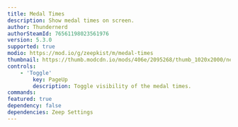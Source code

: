 ```yaml
---
title: Medal Times
description: Show medal times on screen.
author: Thundernerd
authorSteamId: 76561198023561976
version: 5.3.0
supported: true
modio: https://mod.io/g/zeepkist/m/medal-times
thumbnail: https://thumb.modcdn.io/mods/406e/2095268/thumb_1020x2000/new_project_9.png
controls:
	- 'Toggle'
		key: PageUp
		description: Toggle visibility of the medal times.
commands:
featured: true
dependency: false
dependencies: Zeep Settings
---
```


